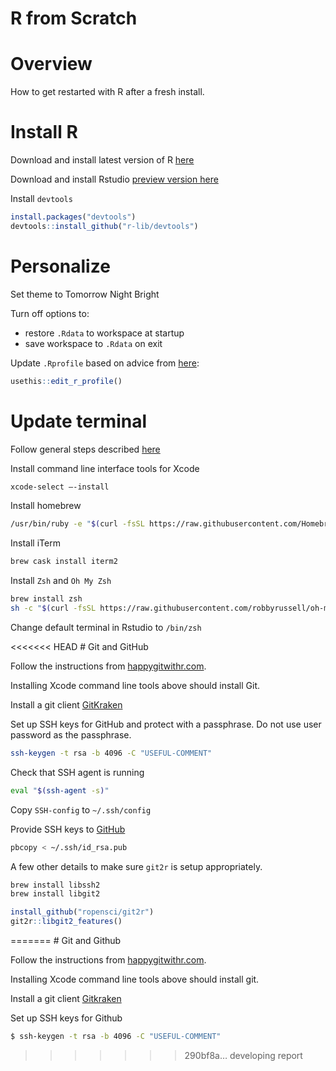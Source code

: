 R from Scratch
================

# Overview

How to get restarted with R after a fresh install.

# Install R

Download and install latest version of R
[here](https://cran.r-project.org/)

Download and install Rstudio [preview version
here](https://rstudio.com/products/rstudio/download/preview/)

Install `devtools`

``` r
install.packages("devtools")
devtools::install_github("r-lib/devtools")
```

# Personalize

Set theme to Tomorrow Night Bright

Turn off options to:

  - restore `.Rdata` to workspace at startup
  - save workspace to `.Rdata` on exit

Update `.Rprofile` based on advice from
[here](http://kevinushey.github.io/blog/2015/02/02/rprofile-essentials/):

``` r
usethis::edit_r_profile()
```

# Update terminal

Follow general steps described
[here](https://www.freecodecamp.org/news/how-to-configure-your-macos-terminal-with-zsh-like-a-pro-c0ab3f3c1156/)

Install command line interface tools for Xcode

``` zsh
xcode-select —-install
```

Install homebrew

``` zsh
/usr/bin/ruby -e "$(curl -fsSL https://raw.githubusercontent.com/Homebrew/install/master/install)"
```

Install iTerm

``` zsh
brew cask install iterm2
```

Install `Zsh` and `Oh My Zsh`

``` zsh
brew install zsh
sh -c "$(curl -fsSL https://raw.githubusercontent.com/robbyrussell/oh-my-zsh/master/tools/install.sh)"
```

Change default terminal in Rstudio to `/bin/zsh`

\<\<\<\<\<\<\< HEAD \# Git and GitHub

Follow the instructions from
[happygitwithr.com](https://happygitwithr.com/).

Installing Xcode command line tools above should install Git.

Install a git client [GitKraken](https://www.gitkraken.com/download/mac)

Set up SSH keys for GitHub and protect with a passphrase. Do not use
user password as the passphrase.

``` zsh
ssh-keygen -t rsa -b 4096 -C "USEFUL-COMMENT"
```

Check that SSH agent is running

``` zsh
eval "$(ssh-agent -s)"
```

Copy `SSH-config` to `~/.ssh/config`

Provide SSH keys to [GitHub](https://github.com/settings/keys)

``` zsh
pbcopy < ~/.ssh/id_rsa.pub
```

A few other details to make sure `git2r` is setup appropriately.

``` zsh
brew install libssh2
brew install libgit2
```

``` r
install_github("ropensci/git2r")
git2r::libgit2_features()
```

\======= \# Git and Github

Follow the instructions from
[happygitwithr.com](https://happygitwithr.com/).

Installing Xcode command line tools above should install git.

Install a git client [Gitkraken](https://www.gitkraken.com/download/mac)

Set up SSH keys for Github

``` zsh
$ ssh-keygen -t rsa -b 4096 -C "USEFUL-COMMENT"
```

> > > > > > > 290bf8a… developing report
